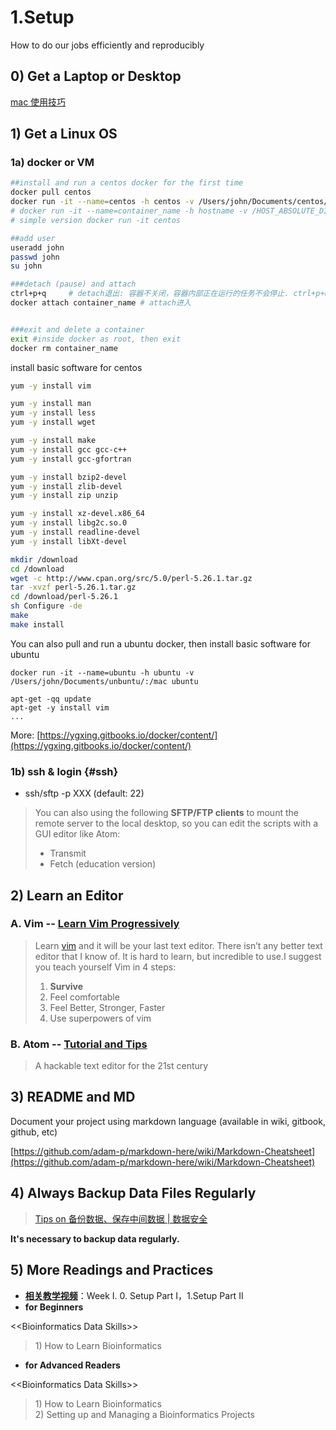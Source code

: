 # 1.Setup

How to do our jobs efficiently and reproducibly

## 0\) Get a Laptop or Desktop

[mac 使用技巧](https://www.evernote.com/l/ABIaUQq5Y4ZPv53w8iYevcDzHmCNY3AfIhU)

## 1\) Get a Linux OS

### 1a\) docker or VM

```bash
##install and run a centos docker for the first time
docker pull centos
docker run -it --name=centos -h centos -v /Users/john/Documents/centos/:/mac centos
# docker run -it --name=container_name -h hostname -v /HOST_ABSOLUTE_DIR:/CONTAINER_ABSOLUTE_DIR image_name:tag
# simple version docker run -it centos

##add user
useradd john
passwd john
su john

###detach (pause) and attach
ctrl+p+q     # detach退出: 容器不关闭，容器内部正在运行的任务不会停止. ctrl+p+q表示按住ctrl不动，先按下p，后按下q
docker attach container_name # attach进入


###exit and delete a container
exit #inside docker as root, then exit
docker rm container_name
```

install basic software for centos

```bash
yum -y install vim
```

```bash
yum -y install man
yum -y install less
yum -y install wget

yum -y install make
yum -y install gcc gcc-c++
yum -y install gcc-gfortran

yum -y install bzip2-devel
yum -y install zlib-devel
yum -y install zip unzip

yum -y install xz-devel.x86_64
yum -y install libg2c.so.0
yum -y install readline-devel
yum -y install libXt-devel

mkdir /download
cd /download
wget -c http://www.cpan.org/src/5.0/perl-5.26.1.tar.gz
tar -xvzf perl-5.26.1.tar.gz
cd /download/perl-5.26.1
sh Configure -de
make
make install
```

You can also pull and run a ubuntu docker, then install basic software for ubuntu

`docker run -it --name=ubuntu -h ubuntu -v /Users/john/Documents/unbuntu/:/mac ubuntu`

```text
apt-get -qq update
apt-get -y install vim
...
```

More: [https://ygxing.gitbooks.io/docker/content/](https://ygxing.gitbooks.io/docker/content/)

### 1b\) ssh & login {#ssh}

* ssh/sftp -p XXX \(default: 22\)

> You can also using the following **SFTP/FTP clients** to mount the remote server to the local desktop, so you can edit the scripts with a GUI editor like Atom:
>
> * Transmit
> * Fetch \(education version\)

## 2\) Learn an Editor

### A. **Vim** -- [Learn Vim Progressively](http://yannesposito.com/Scratch/en/blog/Learn-Vim-Progressively/)

> Learn [vim](http://www.vim.org/) and it will be your last text editor. There isn’t any better text editor that I know of. It is hard to learn, but incredible to use.I suggest you teach yourself Vim in 4 steps:
>
> 1. **Survive**
> 2. Feel comfortable
> 3. Feel Better, Stronger, Faster
> 4. Use superpowers of vim

### B. **Atom --** [Tutorial and Tips ](https://www.evernote.com/l/ABJeb9FdBc1BC6AZSgWh4Ujc_StdcFYl-kw)

> A hackable text editor for the 21st century

## 3\) README and MD

Document your project using markdown language \(available in wiki, gitbook, github, etc\)

[https://github.com/adam-p/markdown-here/wiki/Markdown-Cheatsheet](https://github.com/adam-p/markdown-here/wiki/Markdown-Cheatsheet)

## 4\)  Always Backup Data Files Regularly

> [Tips on 备份数据、保存中间数据 \| 数据安全](https://www.evernote.com/l/ABLaXPPQIg1FM5Kgl1AoLqLj67CR1Cv44ws)

**It's necessary to backup data regularly.** 

## 5\) More Readings and Practices

* [**相关教学视频**](http://list.youku.com/albumlist/show/id_51618375.html)：Week I. 0. Setup Part I，1.Setup Part II
* **for Beginners**  

&lt;&lt;Bioinformatics Data Skills&gt;&gt;

> 1\) How to Learn Bioinformatics

* **for Advanced Readers** 

&lt;&lt;Bioinformatics Data Skills&gt;&gt;

> 1\) How to Learn Bioinformatics  
> 2\) Setting up and Managing a Bioinformatics Projects

